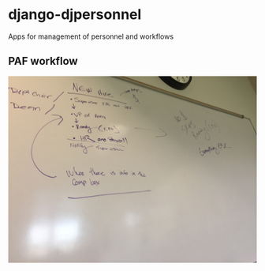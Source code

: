 # django-djpersonnel
Apps for management of personnel and workflows

## PAF workflow

![alt text](https://raw.githubusercontent.com/carthage-college/django-djpersonnel/master/djpersonnel/assets/workflow.jpg)
